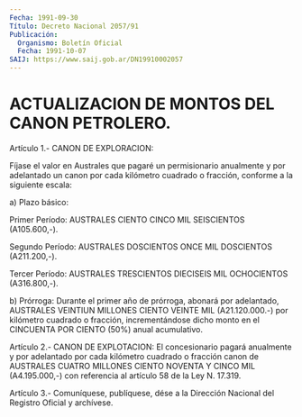 ```yaml
---
Fecha: 1991-09-30
Título: Decreto Nacional 2057/91
Publicación:
  Organismo: Boletín Oficial
  Fecha: 1991-10-07
SAIJ: https://www.saij.gob.ar/DN19910002057
---
```

# ACTUALIZACION DE MONTOS DEL CANON PETROLERO.

<a id="1"></a>
Artículo 1.- CANON DE EXPLORACION:

Fíjase  el valor en Australes que pagaré un permisionario anualmente y por adelantado  un  canon  por cada kilómetro cuadrado o fracción, conforme a la siguiente escala:

a) Plazo básico:

Primer Período: AUSTRALES CIENTO CINCO MIL SEISCIENTOS (A105.600,-).

Segundo Período: AUSTRALES DOSCIENTOS ONCE MIL DOSCIENTOS (A211.200,-).

Tercer  Período:  AUSTRALES TRESCIENTOS  DIECISEIS  MIL  OCHOCIENTOS (A316.800,-).

b)  Prórroga:  Durante  el  primer  año  de  prórroga,  abonará  por adelantado, AUSTRALES VEINTIUN MILLONES CIENTO VEINTE MIL (A21.120.000.-)  por  kilómetro cuadrado o fracción, incrementándose dicho monto en el CINCUENTA  POR  CIENTO  (50%)  anual  acumulativo.

<a id="2"></a>
Artículo    2.-   CANON  DE  EXPLOTACION:  El  concesionario  pagará anualmente y por adelantado  por  cada kilómetro cuadrado o fracción canon  de  AUSTRALES CUATRO MILLONES  CIENTO  NOVENTA  Y  CINCO  MIL (A4.195.000,-)  con  referencia  al artículo 58 de la Ley N. 17.319.

<a id="3"></a>
Artículo  3.-  Comuníquese, publíquese, dése a la Dirección Nacional del Registro Oficial y archívese.